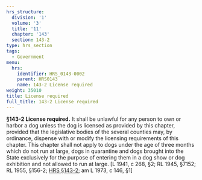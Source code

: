 ```yaml
---
hrs_structure:
  division: '1'
  volume: '3'
  title: '11'
  chapter: '143'
  section: 143-2
type: hrs_section
tags:
  - Government
menu:
  hrs:
    identifier: HRS_0143-0002
    parent: HRS0143
    name: 143-2 License required
weight: 35010
title: License required
full_title: 143-2 License required
---
```

**§143-2 License required.** It shall be unlawful for any person to own or harbor a dog unless the dog is licensed as provided by this chapter, provided that the legislative bodies of the several counties may, by ordinance, dispense with or modify the licensing requirements of this chapter. This chapter shall not apply to dogs under the age of three months which do not run at large, dogs in quarantine and dogs brought into the State exclusively for the purpose of entering them in a dog show or dog exhibition and not allowed to run at large. [L 1941, c 268, §2; RL 1945, §7152; RL 1955, §156-2; [HRS §143-2](/title-11/chapter-143/section-143-2/); am L 1973, c 146, §1]